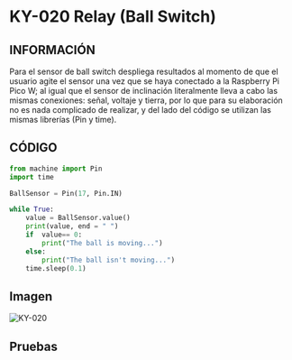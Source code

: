 # KY-020 Relay (Ball Switch)

## INFORMACIÓN 

Para el sensor de ball switch despliega resultados al momento de que el usuario agite el sensor una vez que se haya conectado a la Raspberry Pi Pico W; al igual que el sensor de inclinación literalmente lleva a cabo las mismas conexiones: señal, voltaje y tierra, por lo que para su elaboración no es nada complicado de realizar, y del lado del código se utilizan las mismas librerías (Pin y time).

## CÓDIGO
```python
from machine import Pin
import time

BallSensor = Pin(17, Pin.IN)

while True:
    value = BallSensor.value()
    print(value, end = " ")
    if  value== 0:
        print("The ball is moving...")
    else:
        print("The ball isn't moving...")
    time.sleep(0.1)
```

## Imagen
![KY-020](https://github.com/ManuelETR/37Sensores/assets/60374861/759985b2-73b7-4f5f-8446-029c3d69c3f8)

## Pruebas
